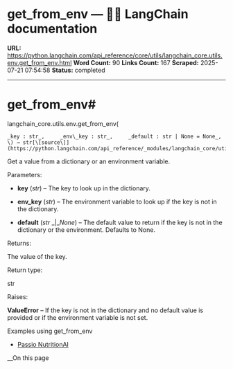 # get_from_env — 🦜🔗 LangChain  documentation

**URL:** https://python.langchain.com/api_reference/core/utils/langchain_core.utils.env.get_from_env.html
**Word Count:** 90
**Links Count:** 167
**Scraped:** 2025-07-21 07:54:58
**Status:** completed

---

# get\_from\_env\#

langchain\_core.utils.env.get\_from\_env\(

    _key : str_,     _env\_key : str_,     _default : str | None = None_, \) → str[\[source\]](https://python.langchain.com/api_reference/_modules/langchain_core/utils/env.html#get_from_env)\#     

Get a value from a dictionary or an environment variable.

Parameters:     

  * **key** \(_str_\) – The key to look up in the dictionary.

  * **env\_key** \(_str_\) – The environment variable to look up if the key is not in the dictionary.

  * **default** \(_str_ _|__None_\) – The default value to return if the key is not in the dictionary or the environment. Defaults to None.

Returns:     

The value of the key.

Return type:     

str

Raises:     

**ValueError** – If the key is not in the dictionary and no default value is provided or if the environment variable is not set.

Examples using get\_from\_env

  * [Passio NutritionAI](https://python.langchain.com/docs/integrations/tools/passio_nutrition_ai/)

__On this page